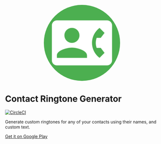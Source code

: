 <p align="center">
  <img style="border-radius: 50%;" width="250px" src="app/src/main/ic_launcher-playstore.png">
</p>

# Contact Ringtone Generator

[![CircleCI](https://circleci.com/gh/boswelja/ContactRingtoneGenerator.svg?style=shield)](https://circleci.com/gh/boswelja/ContactRingtoneGenerator)

Generate custom ringtones for any of your contacts using their names, and custom text.

[Get it on Google Play](https://play.google.com/store/apps/details?id=com.boswelja.contactringtonegenerator)